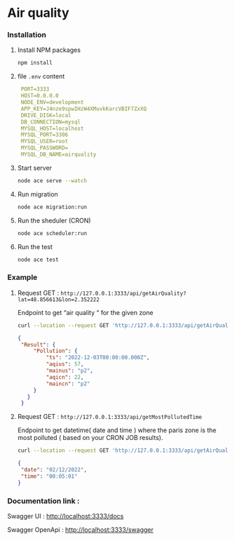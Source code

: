 # Air quality

<!-- GETTING STARTED -->

### Installation

1. Install NPM packages
   ```sh
   npm install
   ```
2. file `.env` content
   ```yml
    PORT=3333
    HOST=0.0.0.0
    NODE_ENV=development
    APP_KEY=J4nze9spwIHzW4XMuvkKarcVBIF7ZxXQ
    DRIVE_DISK=local
    DB_CONNECTION=mysql
    MYSQL_HOST=localhost
    MYSQL_PORT=3306
    MYSQL_USER=root
    MYSQL_PASSWORD=
    MYSQL_DB_NAME=airquality
   ```
3. Start server
   ```sh
   node ace serve --watch
   ```
4. Run migration
   ```sh
   node ace migration:run
   ```
5. Run the sheduler (CRON)
   ```sh
   node ace scheduler:run
   ```
6. Run the test
   ```sh
   node ace test
   ```

### Example

1. Request GET : `http://127.0.0.1:3333/api/getAirQuality?lat=48.856613&lon=2.352222`

   Endpoint to get “air quality “ for the given zone

   ```sh
   curl --location --request GET 'http://127.0.0.1:3333/api/getAirQuality?lat=48.856613&lon=2.352222'
   ```

   ```json
   {
    "Result": {
        "Pollution": {
            "ts": "2022-12-03T00:00:00.000Z",
            "aqius": 57,
            "mainus": "p2",
            "aqicn": 22,
            "maincn": "p2"
        }
      }
    }
   ```
2. Request GET : `http://127.0.0.1:3333/api/getMostPollutedTime`

    Endpoint to get datetime( date and time ) where the paris zone is the most polluted ( based on your CRON JOB results).

    ```sh
   curl --location --request GET 'http://127.0.0.1:3333/api/getAirQuality?lat=48.856613&lon=2.352222'
   ```

   ```json
   {
    "date": "02/12/2022",
    "time": "00:05:01"
   }
   ```
### Documentation link : 
Swagger UI : [http://localhost:3333/docs](http://localhost:3333/docs)


Swagger OpenApi : [http://localhost:3333/swagger](http://localhost:3333/swagger)
